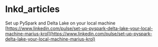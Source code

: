 # lnkd_articles

Set up PySpark and Delta Lake on your local machine
[https://www.linkedin.com/pulse/set-up-pyspark-delta-lake-your-local-machine-marius-krol](https://www.linkedin.com/pulse/set-up-pyspark-delta-lake-your-local-machine-marius-krol)
